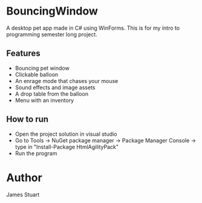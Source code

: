 # BouncingWindow

A desktop pet app made in C# using WinForms. This is for my intro to programming semester long project.

## Features
- Bouncing pet window
- Clickable balloon
- An enrage mode that chases your mouse
- Sound effects and image assets
- A drop table from the balloon
- Menu with an inventory 

## How to run
- Open the project solution in visual studio
- Go to Tools -> NuGet package manager -> Package Manager Console -> type in "Install-Package HtmlAgilityPack"
- Run the program 

# Author 
James Stuart

